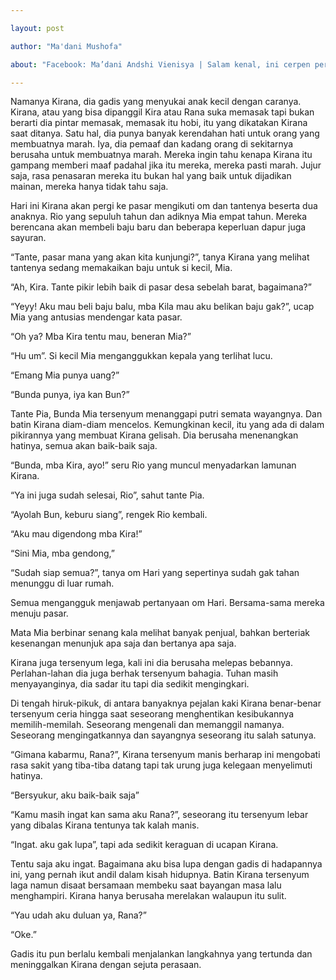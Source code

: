 ```yaml
---

layout: post

author: "Ma'dani Mushofa"

about: "Facebook: Ma’dani Andshi Vienisya | Salam kenal, ini cerpen pertama"

---
```




Namanya Kirana, dia gadis yang menyukai anak kecil dengan caranya. Kirana, atau yang bisa dipanggil Kira atau Rana suka memasak tapi bukan berarti dia pintar memasak, memasak itu hobi, itu yang dikatakan Kirana saat ditanya. Satu hal, dia punya banyak kerendahan hati untuk orang yang membuatnya marah. Iya, dia pemaaf dan kadang orang di sekitarnya berusaha untuk membuatnya marah. Mereka ingin tahu kenapa Kirana itu gampang memberi maaf padahal jika itu mereka, mereka pasti marah. Jujur saja, rasa penasaran mereka itu bukan hal yang baik untuk dijadikan mainan, mereka hanya tidak tahu saja.



Hari ini Kirana akan pergi ke pasar mengikuti om dan tantenya beserta dua anaknya. Rio yang sepuluh tahun dan adiknya Mia empat tahun. Mereka berencana akan membeli baju baru dan beberapa keperluan dapur juga sayuran.



“Tante, pasar mana yang akan kita kunjungi?”, tanya Kirana yang melihat tantenya sedang memakaikan baju untuk si kecil, Mia.

“Ah, Kira. Tante pikir lebih baik di pasar desa sebelah barat, bagaimana?”

“Yeyy! Aku mau beli baju balu, mba Kila mau aku belikan baju gak?”, ucap Mia yang antusias mendengar kata pasar.

“Oh ya? Mba Kira tentu mau, beneran Mia?”

“Hu um”. Si kecil Mia menganggukkan kepala yang terlihat lucu.

“Emang Mia punya uang?”

“Bunda punya, iya kan Bun?”

Tante Pia, Bunda Mia tersenyum menanggapi putri semata wayangnya. Dan batin Kirana diam-diam mencelos. Kemungkinan kecil, itu yang ada di dalam pikirannya yang membuat Kirana gelisah. Dia berusaha menenangkan hatinya, semua akan baik-baik saja.





 

“Bunda, mba Kira, ayo!” seru Rio yang muncul menyadarkan lamunan Kirana.

“Ya ini juga sudah selesai, Rio”, sahut tante Pia.

“Ayolah Bun, keburu siang”, rengek Rio kembali.

“Aku mau digendong mba Kira!”

“Sini Mia, mba gendong,”



“Sudah siap semua?”, tanya om Hari yang sepertinya sudah gak tahan menunggu di luar rumah.

Semua mengangguk menjawab pertanyaan om Hari. Bersama-sama mereka menuju pasar.



Mata Mia berbinar senang kala melihat banyak penjual, bahkan berteriak kesenangan menunjuk apa saja dan bertanya apa saja.

Kirana juga tersenyum lega, kali ini dia berusaha melepas bebannya. Perlahan-lahan dia juga berhak tersenyum bahagia. Tuhan masih menyayanginya, dia sadar itu tapi dia sedikit mengingkari.



Di tengah hiruk-pikuk, di antara banyaknya pejalan kaki Kirana benar-benar tersenyum ceria hingga saat seseorang menghentikan kesibukannya memilih-memilah. Seseorang mengenali dan memanggil namanya. Seseorang mengingatkannya dan sayangnya seseorang itu salah satunya.



“Gimana kabarmu, Rana?”, Kirana tersenyum manis berharap ini mengobati rasa sakit yang tiba-tiba datang tapi tak urung juga kelegaan menyelimuti hatinya.

“Bersyukur, aku baik-baik saja”

“Kamu masih ingat kan sama aku Rana?”, seseorang itu tersenyum lebar yang dibalas Kirana tentunya tak kalah manis.

“Ingat. aku gak lupa”, tapi ada sedikit keraguan di ucapan Kirana.



Tentu saja aku ingat. Bagaimana aku bisa lupa dengan gadis di hadapannya ini, yang pernah ikut andil dalam kisah hidupnya. Batin Kirana tersenyum laga namun disaat bersamaan membeku saat bayangan masa lalu menghampiri. Kirana hanya berusaha merelakan walaupun itu sulit.



“Yau udah aku duluan ya, Rana?”

“Oke.”

Gadis itu pun berlalu kembali menjalankan langkahnya yang tertunda dan meninggalkan Kirana dengan sejuta perasaan.